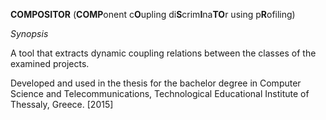 **COMPOSITOR** (**COMP**onent c**O**upling di**S**crim**I**na**TO**r using p**R**ofiling)


_Synopsis_

A tool that extracts dynamic coupling relations between the classes of the examined projects.

Developed and used in the thesis for the bachelor degree in Computer Science and Telecommunications,
Technological Educational Institute of Thessaly, Greece. [2015]
